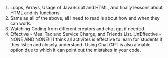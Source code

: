 1. Loops, Arrays, Usage of JavaScript and HTML, and finally lessons about HTML and its functions.
2. Same as all of the above, all I need to read is about how and when they can work.
3. Watching Coding from different creators and chat gpt if needed.
4. Effective - Meal Tax and Service Charge, and Friends List. UnEffective - NONE AND NONE!!! I think all activites is effective to learn for students if they listen and closely understand. Using Chat GPT is also a viable option due to which it can point out the mistakes in your code.